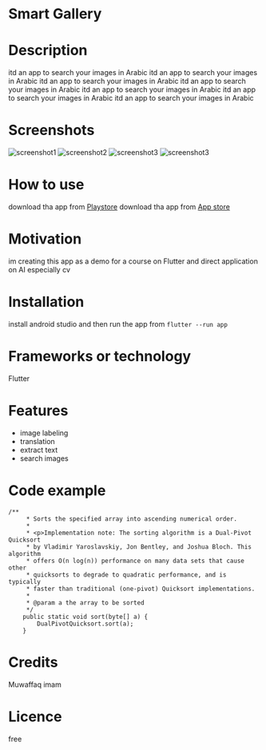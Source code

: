 # Smart Gallery
# Description
itd an app to search your images in Arabic 
itd an app to search your images in Arabic 
itd an app to search your images in Arabic 
itd an app to search your images in Arabic 
itd an app to search your images in Arabic 
itd an app to search your images in Arabic 
itd an app to search your images in Arabic 

# Screenshots
![screenshot1](https://github.com/MoofiyTvIT/Smart-Gallery-/blob/main/screenshots/1.jpeg?raw=true)
![screenshot2](https://github.com/MoofiyTvIT/Smart-Gallery-/blob/main/screenshots/2.jpeg?raw=true)
![screenshot3](https://github.com/MoofiyTvIT/Smart-Gallery-/blob/main/screenshots/3.jpeg?raw=true)
![screenshot3](https://github.com/MoofiyTvIT/Smart-Gallery-/blob/main/screenshots/4.jpeg?raw=true)

# How to use 
download tha app from [Playstore](http://example.com)
download tha app from [App store](http://example.com)

# Motivation
im creating this app as a demo for a course on Flutter and direct application 
on AI especially cv

# Installation 
install android studio and then run the app from 
`flutter --run app`

# Frameworks or technology 
Flutter
# Features 
- image labeling
- translation
- extract text
- search images
# Code example
```
/**
     * Sorts the specified array into ascending numerical order.
     *
     * <p>Implementation note: The sorting algorithm is a Dual-Pivot Quicksort
     * by Vladimir Yaroslavskiy, Jon Bentley, and Joshua Bloch. This algorithm
     * offers O(n log(n)) performance on many data sets that cause other
     * quicksorts to degrade to quadratic performance, and is typically
     * faster than traditional (one-pivot) Quicksort implementations.
     *
     * @param a the array to be sorted
     */
    public static void sort(byte[] a) {
        DualPivotQuicksort.sort(a);
    }
```


# Credits 
Muwaffaq imam 
# Licence 
free 
